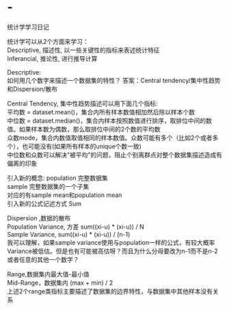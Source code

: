# -
统计学学习日记

统计学可以从2个方面来学习：  
Descriptive, 描述性, 以一些关键性的指标来表述统计特征  
Inferancial, 推论性, 进行推导计算  

Descriptive:  
如何用几个数字来描述一个数据集的特性？ 答案：Central tendency/集中性趋势和Dispersion/散布  

Central Tendency, 集中性趋势描述可以用下面几个指标:  
平均数 = dataset.mean()，集合内所有样本数值相加然后除以样本个数  
中位数 = dataset.median()，集合内样本按照数值进行排序，取排位中间的数值。如果样本数为偶数，那么取排位中间的2个数的平均数  
众数mode，集合内数值取值相同的样本数值。众数可能有多个（比如2个或者多个），也可能没有(如果所有样本的unique个数一致)  
中位数和众数可以解决"被平均"的问题，阻止个别离群点对整个数据集描述造成有偏离的印象  

引入新的概念: 
population 完整数据集  
sample 完整数据集的一个子集  
对应的有sample mean和population mean  
引入新的公式记述方式  Sum  

Dispersion ,数据的散布  
Population Variance, 方差  sum((xi-u) * (xi-u)) / N  
Sample Variance, sum((xi-u) * (xi-u)) / (n-1)  
我可以理解，如果sample variance使用与population一样的公式，有较大概率Variance被低估。但是也有可能被高估呀？而且为什么分母要改为n-1而不是n-2或者任意的其他一个数字？  

Range,数据集内最大值-最小值  
Mid-Range，数据集内 (max + min) / 2  
上述2个range类指标主要描述了数据集的边界特性，与数据集中其他样本没有关系  
